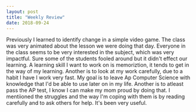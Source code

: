 ```yaml
---
layout: post
title: "Weekly Review"
date: 2018-09-24
---
```


Previously I learned to identify change in a simple video game. The class was very animated about the lesson we were doing that day. Everyone in the class seems to be very interested in the subject, which was very impactful. Sure some of the students fooled around but it didn't effect our learning. A learning skill I want to work on is memoriztion, it tends to get in the way of my learning. Another is to look at my work carefully, due to a habit I have I work very fast. My goal is to leave Ap Computer Science with knowledge that I'd be able to use later on in my life. Another is to atleast pass the AP test, I know I can make my mom proud by doing that. I mentiioned the struggles and the way I'm coping with them is by reading carefully and to ask others for help. It's been very useful. 
